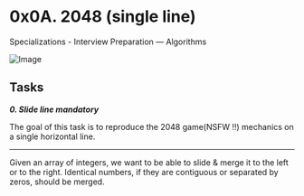 # 0x0A. 2048 (single line)
Specializations - Interview Preparation ― Algorithms

![Image](https://encrypted-tbn0.gstatic.com/images?q=tbn%3AANd9GcSi_jECCEsFRn-pxci4UxNFOe_dBbQto7uVuGSAc-4G0S1pK_g7&usqp=CAU)

## Tasks

***0. Slide line mandatory***

The goal of this task is to reproduce the 2048 game(NSFW !!) mechanics on a single horizontal line.

---
Given an array of integers, we want to be able to slide & merge it to the left or to the right. Identical numbers, if they are contiguous or separated by zeros, should be merged.
